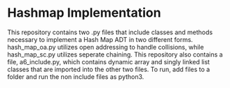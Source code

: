 # Hashmap Implementation

This repository contains two .py files that include classes and methods necessary to implement a Hash Map ADT in two different forms. hash_map_oa.py utilizes open addressing to handle collisions, while hash_map_sc.py utilizes seperate chaining. This repository also contains a file, a6_include.py, which contains dynamic array and singly linked list classes that are imported into the other two files. To run, add files to a folder and run the non include files as python3.
